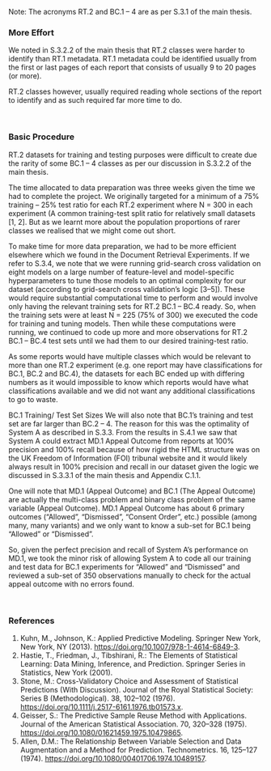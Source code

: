 Note: The acronyms RT.2 and BC.1 – 4 are as per S.3.1 of the main thesis.

### More Effort


We noted in S.3.2.2 of the main thesis that RT.2 classes were harder to identify than RT.1 metadata. RT.1 metadata could be identified usually from the first or last pages of each report that consists of usually 9 to 20 pages (or more). 

RT.2 classes however, usually required reading whole sections of the report to identify and as such required far more time to do.

<br>

### Basic Procedure

RT.2 datasets for training and testing purposes were difficult to create due the rarity of some BC.1 – 4 classes as per our discussion in S.3.2.2 of the main thesis.

The time allocated to data preparation was three weeks given the time we had to complete the project. We originally targeted for a minimum of a 75% training – 25% test ratio for each RT.2 experiment where N = 300 in each experiment (A common training-test split ratio for relatively small datasets [1, 2]. But as we learnt more about the population proportions of rarer classes we realised that we might come out short.

To make time for more data preparation, we had to be more efficient elsewhere which we found in the Document Retrieval Experiments. If we refer to S.3.4, we note that we were running grid-search cross validation on eight models on a large number of feature-level and model-specific hyperparameters to tune those models to an optimal complexity for our dataset (according to grid-search cross validation’s logic [3–5]). These would require substantial computational time to perform and would involve only having the relevant training sets for RT.2 BC.1 – BC.4 ready. So, when the training sets were at least N = 225  (75% of 300) we executed the code for training and tuning models. Then while these computations were running, we continued to code up more and more observations for RT.2 BC.1 – BC.4 test sets until we had them to our desired training-test ratio.

As some reports would have multiple classes which would be relevant to more than one RT.2 experiment (e.g. one report may have classifications for BC.1, BC.2 and BC.4), the datasets for each BC ended up with differing numbers as it would impossible to know which reports would have what classifications available and we did not want any additional classifications to go to waste.

BC.1 Training/ Test Set Sizes
We will also note that BC.1’s training and test set are far larger than BC.2 – 4. The reason for this was the optimality of System A as described in S.3.3. From the results in S.4.1 we saw that System A could extract MD.1 Appeal Outcome from reports at 100% precision and 100% recall because of how rigid the HTML structure was on the UK Freedom of Information (FOI) tribunal website and it would likely always result in 100% precision and recall in our dataset given the logic we discussed in S.3.3.1 of the main thesis and Appendix C.1.1.

One will note that MD.1 (Appeal Outcome) and BC.1 (The Appeal Outcome) are actually the multi-class problem and binary class problem of the same variable (Appeal Outcome). MD.1 Appeal Outcome has about 6 primary outcomes (“Allowed”, “Dismissed”, “Consent Order”, etc.) possible (among many, many variants) and we only want to know a sub-set for BC.1 being “Allowed” or “Dismissed”.

So, given the perfect precision and recall of System A’s performance on MD.1, we took the minor risk of allowing System A to code all our training and test data for BC.1 experiments for “Allowed” and “Dismissed” and reviewed a sub-set of 350 observations manually to check for the actual appeal outcome with no errors found.

<br>

### References

1.	Kuhn, M., Johnson, K.: Applied Predictive Modeling. Springer New York, New York, NY (2013). https://doi.org/10.1007/978-1-4614-6849-3.
2.	Hastie, T., Friedman, J., Tibshirani, R.: The Elements of Statistical Learning: Data Mining, Inference, and Prediction. Springer Series in Statistics, New York (2001).
3.	Stone, M.: Cross-Validatory Choice and Assessment of Statistical Predictions (With Discussion). Journal of the Royal Statistical Society: Series B (Methodological). 38, 102–102 (1976). https://doi.org/10.1111/j.2517-6161.1976.tb01573.x.
4.	Geisser, S.: The Predictive Sample Reuse Method with Applications. Journal of the American Statistical Association. 70, 320–328 (1975). https://doi.org/10.1080/01621459.1975.10479865.
5.	Allen, D.M.: The Relationship Between Variable Selection and Data Augmentation and a Method for Prediction. Technometrics. 16, 125–127 (1974). https://doi.org/10.1080/00401706.1974.10489157.

